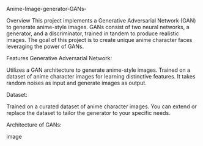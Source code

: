 Anime-Image-generator-GANs-

Overview This project implements a Generative Adversarial Network (GAN) to generate anime-style images. GANs consist of two neural networks, a generator, and a discriminator, trained in tandem to produce realistic images. The goal of this project is to create unique anime character faces leveraging the power of GANs.

Features Generative Adversarial Network:

Utilizes a GAN architecture to generate anime-style images. Trained on a dataset of anime character images for learning distinctive features. It takes random noises as input and generate images as output.

Dataset:

Trained on a curated dataset of anime character images. You can extend or replace the dataset to tailor the generator to your specific needs.

Architecture of GANs:

image

